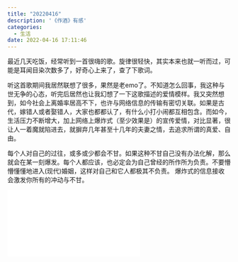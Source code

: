 ```yaml
---
title: "20220416"
description: '《作酒》有感'
categories:
  - 生活 
date: 2022-04-16 17:11:46
---
```


  最近几天吃饭，经常听到一首很嗨的歌。旋律很轻快，其实本来也就一听而过，可能是耳闻目染次数多了，好奇心上来了，查了下歌词。  

  听这首歌期间我居然联想了很多，果然是老emo了。不知道怎么回事，我这种与世无争的心态，听完后居然也让我幻想了一下这歌描述的爱情模样。我又突然想到，如今社会上离婚率居高不下，也许与网络信息的传输有密切关联。如果是古代，嫁错人或者娶错人，大家也都都认了，有什么小打小闹都互相包含。而如今，生活压力不断增大，加上网络上爆炸式（至少效果是）的宣传爱情，对比显著，很让人一着魔就陷进去，就摒弃几年甚至十几年的夫妻之情，去追求所谓的真爱、自由。  

  每个人对自己的过往，或多或少都会不甘。如果这种不甘自己没有办法化解，那么就会在某一刻爆发。每个人都应该，也必定会为自己曾经的所作所为负责。不要懵懵懂懂地进入(现代)婚姻，这样对自己和它人都极其不负责。 爆炸式的信息接收会激发你所有的冲动与不甘。  

<iframe src="//player.bilibili.com/player.html?aid=211411097&bvid=BV1aa411y7u9&cid=505755578&page=1" scrolling="no" border="0" frameborder="no" framespacing="0" allowfullscreen="true"> </iframe>
